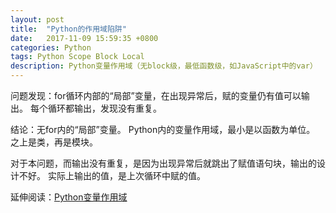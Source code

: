 ```yaml
---
layout: post
title:  "Python的作用域陷阱"
date:   2017-11-09 15:59:35 +0800
categories: Python
tags: Python Scope Block Local
description: Python变量作用域（无block级，最低函数级，如JavaScript中的var）
---
```

问题发现：for循环内部的“局部”变量，在出现异常后，赋的变量仍有值可以输出。
每个循环都输出，发现没有重复。

结论：无for内的“局部”变量。
Python内的变量作用域，最小是以函数为单位。
之上是类，再是模块。

对于本问题，而输出没有重复，是因为出现异常后就跳出了赋值语句块，输出的设计不好。
实际上输出的值，是上次循环中赋的值。

延伸阅读：[Python变量作用域](https://blog.csdn.net/cc7756789w/article/details/46635383)